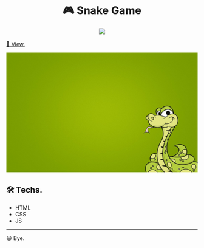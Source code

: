 <h1 align="center">
  🎮 Snake Game
</h1>

<p align="center">
  <img src="https://img.shields.io/static/v1?label=UI&message=Roberto%20Umbelino&color=e34a42&style=for-the-badge&logo=ghost">
</p>

<a target="_blank" href="http://roberto-snake-game.surge.sh">
  👀 View.
</a>

<p align="center">
  <img src=".github/snake.jpg">
</p>

## 🛠 Techs.

- HTML
- CSS
- JS

---

😃 Bye.
